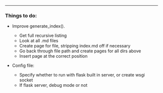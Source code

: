 
---

### Things to do:
- Improve generate_index().
    - Get full recursive listing
    - Look at all .md files
    - Create page for file, stripping index.md off if necessary
    - Go back through file path and create pages for all dirs above
    - Insert page at the correct position

- Config file:
    - Specify whether to run with flask built in server, or create wsgi socket
    - If flask server, debug mode or not
